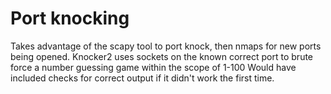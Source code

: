 # Port knocking

Takes advantage of the scapy tool to port knock, then nmaps for new ports being opened.
Knocker2 uses sockets on the known correct port to brute force a number guessing game within the scope of 1-100
	Would have included checks for correct output if it didn't work the first time.